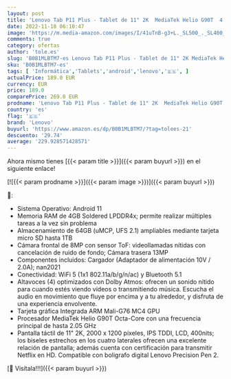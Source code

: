 ```yaml
---
layout: post
title: 'Lenovo Tab P11 Plus - Tablet de 11" 2K  MediaTek Helio G90T  4 GB de RAM  64 GB ampliables hasta 1 TB  4 Altavoces  Wifi + Bluetooth  Android 11  - Gris Platino'
date: 2022-11-18 06:10:47
image: 'https://m.media-amazon.com/images/I/41uTnB-g3+L._SL500_._SL400_.jpg'
comments: true
category: ofertas
author: 'tole.es'
slug: 'B0B1MLBTM7-es Lenovo Tab P11 Plus - Tablet de 11" 2K MediaTek Helio G90T...'
sku: 'B0B1MLBTM7-es'
tags: [ 'Informática','Tablets','android','lenovo','🇪🇸', ]
actualPrice: 189.0 EUR
currency: EUR
price: 189.0
comparePrice: 269.0 EUR
prodname: 'Lenovo Tab P11 Plus - Tablet de 11" 2K  MediaTek Helio G90T  4 GB de RAM  64 GB ampliables hasta 1 TB  4 Altavoces  Wifi + Bluetooth  Android 11  - Gris Platino'
country: 'es'
flag: '🇪🇸'
brand: 'Lenovo'
buyurl: 'https://www.amazon.es/dp/B0B1MLBTM7/?tag=tolees-21'
descuento: '29.74'
average: '229.928571428571'
---
```


Ahora mismo tienes [{{< param title >}}]({{< param buyurl >}}) en el siguiente enlace!

[![{{< param prodname >}}]({{< param image >}})]({{< param buyurl >}})

🔎:

- Sistema Operativo: Android 11
- Memoria RAM de 4GB Soldered LPDDR4x; permite realizar múltiples tareas a la vez sin problema
- Almacenamiento de 64GB (uMCP, UFS 2.1) ampliables mediante tarjeta micro SD hasta 1TB
- Cámara frontal de 8MP con sensor ToF: videollamadas nítidas con cancelación de ruido de fondo; Cámara trasera 13MP
- Componentes incluidos: Cargador (Adaptador de alimentación 10V / 2.0A); nan2021
- Conectividad: WiFi 5 (1x1 802.11a/b/g/n/ac) y Bluetooth 5.1
- Altavoces (4) optimizados con Dolby Atmos: ofrecen un sonido nítido para cuando estés viendo vídeos o transmitiendo música. Escucha el audio en movimiento que fluye por encima y a tu alrededor, y disfruta de una experiencia envolvente.
- Tarjeta gráfica Integrada ARM Mali-G76 MC4 GPU
- Procesador MediaTek Helio G90T Octa-Core con una frecuencia principal de hasta 2.05 GHz
- Pantalla táctil de 11" 2K, 2000 x 1200 píxeles, IPS TDDI, LCD, 400nits; los biseles estrechos en los cuatro laterales ofrecen una excelente relación de pantalla; además cuenta con certificación para transmitir Netflix en HD. Compatible con boligrafo digital Lenovo Precision Pen 2.

[🛒 Visítala!!!]({{< param buyurl >}})
